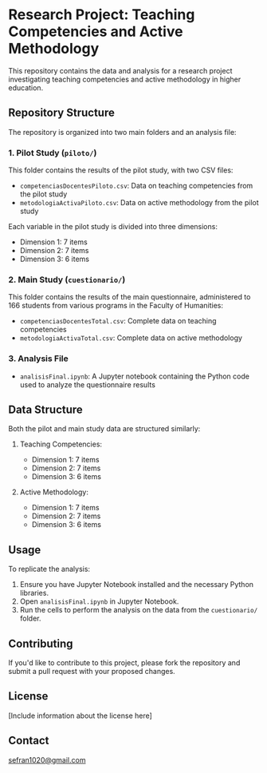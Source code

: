# Research Project: Teaching Competencies and Active Methodology

This repository contains the data and analysis for a research project investigating teaching competencies and active methodology in higher education.

## Repository Structure

The repository is organized into two main folders and an analysis file:

### 1. Pilot Study (`piloto/`)

This folder contains the results of the pilot study, with two CSV files:

- `competenciasDocentesPiloto.csv`: Data on teaching competencies from the pilot study
- `metodologiaActivaPiloto.csv`: Data on active methodology from the pilot study

Each variable in the pilot study is divided into three dimensions:
- Dimension 1: 7 items
- Dimension 2: 7 items
- Dimension 3: 6 items

### 2. Main Study (`cuestionario/`)

This folder contains the results of the main questionnaire, administered to 166 students from various programs in the Faculty of Humanities:

- `competenciasDocentesTotal.csv`: Complete data on teaching competencies
- `metodologiaActivaTotal.csv`: Complete data on active methodology

### 3. Analysis File

- `analisisFinal.ipynb`: A Jupyter notebook containing the Python code used to analyze the questionnaire results

## Data Structure

Both the pilot and main study data are structured similarly:

1. Teaching Competencies:
   - Dimension 1: 7 items
   - Dimension 2: 7 items
   - Dimension 3: 6 items

2. Active Methodology:
   - Dimension 1: 7 items
   - Dimension 2: 7 items
   - Dimension 3: 6 items

## Usage

To replicate the analysis:
1. Ensure you have Jupyter Notebook installed and the necessary Python libraries.
2. Open `analisisFinal.ipynb` in Jupyter Notebook.
3. Run the cells to perform the analysis on the data from the `cuestionario/` folder.

## Contributing

If you'd like to contribute to this project, please fork the repository and submit a pull request with your proposed changes.

## License

[Include information about the license here]

## Contact

sefran1020@gmail.com
